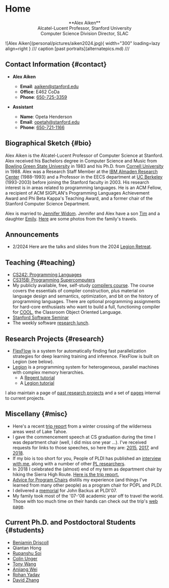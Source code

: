 # Home

<div class="grid cards" markdown>
  <p style="text-align:center;" markdown>
  **Alex Aiken**<br>
  Alcatel-Lucent Professor, Stanford University<br>
  Computer Science Division Director, SLAC
  </p>
  ![Alex Aiken](personal/pictures/aiken2024.jpg){ width="300" loading=lazy align=right }
  /// caption
  [past portraits](alternatepics.md)
  ///
</div>

## Contact Information {#contact}

<div class="grid cards" markdown>

- **Alex Aiken**
    - **Email**: [aaiken@stanford.edu](mailto:aaiken@stanford.edu)
    - **Office**: E462 CoDa
    - **Phone**: [650-725-3359](tel:+16507253359)

- **Assistant**
    - **Name**: Opeta Henderson
    - **Email**: [opetah@stanford.edu](mailto:opetah@stanford.edu)
    - **Phone**: [650-721-1166](tel:+16507211166)

</div>

## Biographical Sketch {#bio}

Alex Aiken is the Alcatel-Lucent Professor of Computer Science at Stanford. Alex received his
Bachelors degree in Computer Science and Music from [Bowling Green State
University](http://www.bgsu.edu/) in 1983 and his Ph.D. from [Cornell
University](http://www.cs.cornell.edu/) in 1988. Alex was a Research Staff Member at the [IBM
Almaden Research Center](http://www.almaden.ibm.com/) (1988-1993) and a Professor in the EECS
department at [UC Berkeley](http://www.eecs.berkeley.edu) (1993-2003) before joining the Stanford
faculty in 2003. His research interest is in areas related to programming languages. He is an ACM
Fellow, a recipient of ACM SIGPLAN's Programming Languages Achievement Award and Phi Beta Kappa's
Teaching Award, and a former chair of the Stanford Computer Science Department.

Alex is married to [Jennifer Widom](http://www-db.stanford.edu/people/widom.html). Jennifer and Alex
have a son [Tim](http://timaiken.org) and a daughter
[Emily](https://www.ischool.berkeley.edu/people/emily-aiken).
[Here](http://www-db.stanford.edu/~widom/travel.html) are some photos from the family's travels.

## Announcements

- 2/2024 Here are the talks and slides from the 2024 [Legion
  Retreat](https://legion.stanford.edu/retreat2024/).

## Teaching {#teaching}

- [CS242: Programming Languages](http://www.stanford.edu/class/cs242)
- [CS315B: Programming Supercomputers](http://www.stanford.edu/class/cs315b)
- My publicly available, free, self-study [compilers
  course](https://www.edx.org/course/compilers). The course covers the essentials of compiler
  construction, plus material on language design and semantics, optimization, and bit on the history
  of programming languages. There are optional programming assignments for hard-core enthusiasts who
  want to build a full, functioning compiler for
  [COOL](http://theory.stanford.edu/~aiken/software/cooldist), the Classroom Object Oriented
  Language.
- [Stanford Software Seminar](sss.md)
- The weekly software [research lunch](http://software-research-lunch.stanford.edu).

## Research Projects {#research}

- [FlexFlow](https://flexflow.ai) is a system for automatically finding fast parallelization
  strategies for deep learning training and inference. FlexFlow is built on Legion (see below).
- [Legion](http://legion.stanford.edu) is a programming system for heterogeneous, parallel machines
  with complex memory hierarchies.
  - A [Regent tutorial](http://theory.stanford.edu/~aiken/regent.zip)
  - A [Legion tutorial](http://theory.stanford.edu/~aiken/ecp)

I also maintain a page of [past research projects](pastprojects.md) and a set of
[pages](http://theory.stanford.edu/~aiken/misc/index.html) internal to current projects.

## Miscellany {#misc}

- Here's a recent [trip
  report](https://medium.com/@aaiken/the-50-to-80-a-tahoe-ski-traverse-59cce89bd0d8) from a winter
  crossing of the wilderness areas west of Lake Tahoe.
- I gave the commencement speech at CS graduation during the time I was department chair (well, I
  did miss one year ...). I've received requests for links to those speeches, so here they are:
  [2015](http://theory.stanford.edu/~aiken/talks/commencements/Commencement2015.pdf),
  [2017](http://theory.stanford.edu/~aiken/talks/commencements/Commencement2017.pdf), and
  [2018](http://theory.stanford.edu/~aiken/talks/commencements/Commencement2018.pdf).
- If my bio is too short for you, People of PLDI has published an [interview with
  me](http://abstract.ece.cmu.edu/peopleOfPLDI/aiken.html), along with a number of other [PL
  researchers](http://abstract.ece.cmu.edu/peopleOfPLDI/index.html).
- In 2018 I celebrated the (almost) end of my term as department chair by hiking the Sierra High
  Route. [Here is the trip report.](https://medium.com/@aaiken/sierra-high-route-2018-a100eb3aabaa)
- [Advice for Program Chairs](publications/trs/ProgramChair.pdf) distills my experience (and things
  I've learned from many other people) as a program chair for POPL and PLDI.
- I delivered a [memorial](other/backus.pdf) for John Backus at PLDI'07.
- My family took most of the '07-'08 academic year off to travel the world. Those with too much time
  on their hands can check out the trip's [web
  page](http://infolab.stanford.edu/~widom/yearoff.html).

## Current Ph.D. and Postdoctoral Students {#students}

- [Benjamin Driscoll](https://github.com/willtunnels)
- Qiantan Hong
- [Rupanshu Soi](https://rupanshusoi.github.io/)
- [Colin Unger](https://www.lockshaw.io/)
- [Tony Wang](https://github.com/marsupialtail/quokka)
- [Anjiang Wei](https://cs.stanford.edu/~anjiang/)
- [Rohan Yadav](https://rohany.github.io/)
- [David Zhang](https://www.dkzhang.com/)
